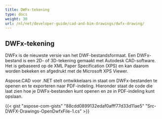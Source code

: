 ```yaml
---
title: DWFx-tekening
type: docs
weight: 30
url: /nl/net/developer-guide/cad-and-bim-drawings/dwfx-drawing/
---
```


## **DWFx-tekening**
DWFx is de nieuwste versie van het DWF-bestandsformaat. Een DWFx-bestand is een 2D- of 3D-tekening gemaakt met Autodesk CAD-software. Het is gebaseerd op de XML Paper Specification (XPS) en kan daarom worden bekeken en afgedrukt met de Microsoft XPS Viewer.

Aspose.CAD voor .NET stelt ontwikkelaars in staat om DWFx-bestanden te openen en te exporteren naar PDF-indeling. Hieronder staat de code die laat zien hoe je DWFx-bestanden kunt openen en ze in PDF-indeling kunt opslaan.

{{< gist "aspose-com-gists" "88cdd0899132edaf0afff77d33d11ae5" "Src-DWFX-Drawings-OpenDwfxFile-1.cs" >}}
